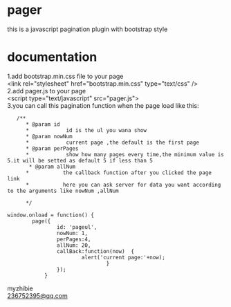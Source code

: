  pager
=====

this is a javascript pagination plugin with bootstrap style

documentation
======

1.add bootstrap.min.css  file to your page  
\<link rel="stylesheet"   href="bootstrap.min.css" type="text/css" />  
2.add pager.js to your page  
\<script type="text/javascript" src="pager.js"\></script>  
3.you can call this pagination function when the page load like this:  
```
   /**
      * @param id
      *            id is the ul you wana show 
      * @param nowNum
      *            current page ,the default is the first page
      * @param perPages
      *            show how many pages every time,the minimum value is 5.it will be setted as default 5 if less than 5
       * @param allNum
      *           the callback function after you clicked the page link 
      *           here you can ask server for data you want according to the arguments like nowNum ,allNum 
    
      */

window.onload = function() {
		page({
				id: 'pageul',
				nowNum: 1,
				perPages:4,
				allNum: 20, 
				callBack:function(now)	{
				        alert('current page:'+now);
						        }	
				});
			}
```

myzhibie<br>
236752395@qq.com

